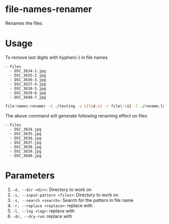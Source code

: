 # file-names-renamer
Renames the files

# Usage

To remove last digits with hyphen(-) in file names
```
- Files
  - DSC_3634-1.jpg
  - DSC_3635-2.jpg
  - DSC_3636-3.jpg
  - DSC_3637-4.jpg
  - DSC_3638-5.jpg
  - DSC_3639-6.jpg
  - DSC_3640-7.jpg
```

```sh
file-names-renamer -d ./testing -s \(\\d.\) -r file\-\$1 -l ./rename.log -i \*.*
```

The above command will generate following renaming effect on files
```
- Files
  - DSC_3634.jpg
  - DSC_3635.jpg
  - DSC_3636.jpg
  - DSC_3637.jpg
  - DSC_3638.jpg
  - DSC_3639.jpg
  - DSC_3640.jpg
```

# Parameters

1. `-d, --dir <dir>`: Directory to work on
2. `-i, --input-pattern <files>`: Directory to work on
3. `-s, --search <search>`: Search for the pattern in file name
4. `-r, --replace <replace>`: replace with
5. `-l, --log <log>`: replace with
6. `-dr, --dry-run`: replace with
